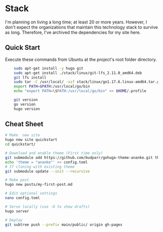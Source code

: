 # Stack

I'm planning on living a long time; at least 20 or more years. However, I don't expect the organizations that maintain this technology stack to survive as long. Therefore, I've archived the dependencies for my site here. 

## Quick Start

Execute these commands from Ubuntu at the project's root folder directory.

```bash
    sudo apt-get install -y hugo git
    sudo apt-get install ./stack/linux/git-lfs_2.11.0_amd64.deb
    git lfs install
    sudo tar -C /usr/local/ -xzf stack/linux/go1.17.6.linux-amd64.tar.gz
    export PATH=$PATH:/usr/local/go/bin
    echo "export PATH=\$PATH:/usr/local/go/bin" >> $HOME/.profile

    git version
    go version
    hugo version
```

## Cheat Sheet
```bash
# Make  new site
hugo new site quickstart
cd quickstart/

# Download and enable theme (First time only)
git submodule add https://github.com/budparr/gohugo-theme-ananke.git themes/ananke
echo 'theme = "ananke"' >> config.toml
# If cloning with existing theme
git submodule update --init --recursive

# Make post
hugo new posts/my-first-post.md

# Edit optional settings
nano config.toml

# Serve locally (use -D to show drafts)
hugo server

# Deploy
git subtree push --prefix main/public/ origin gh-pages
```